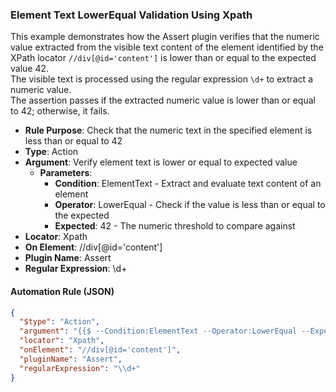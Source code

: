 ### Element Text LowerEqual Validation Using Xpath

This example demonstrates how the Assert plugin verifies that the numeric value extracted from the visible text content of the element identified by the XPath locator `//div[@id='content']` is lower than or equal to the expected value 42.  
The visible text is processed using the regular expression `\d+` to extract a numeric value.  
The assertion passes if the extracted numeric value is lower than or equal to 42; otherwise, it fails.

- **Rule Purpose**: Check that the numeric text in the specified element is less than or equal to 42  
- **Type**: Action  
- **Argument**: Verify element text is lower or equal to expected value  
  - **Parameters**:  
    - **Condition**: ElementText - Extract and evaluate text content of an element  
    - **Operator**: LowerEqual - Check if the value is less than or equal to the expected  
    - **Expected**: 42 - The numeric threshold to compare against  
- **Locator**: Xpath  
- **On Element**: //div[@id='content']  
- **Plugin Name**: Assert  
- **Regular Expression**: \d+

#### Automation Rule (JSON)

```json
{
  "$type": "Action",
  "argument": "{{$ --Condition:ElementText --Operator:LowerEqual --Expected:42}}",
  "locator": "Xpath",
  "onElement": "//div[@id='content']",
  "pluginName": "Assert",
  "regularExpression": "\\d+"
}
```
